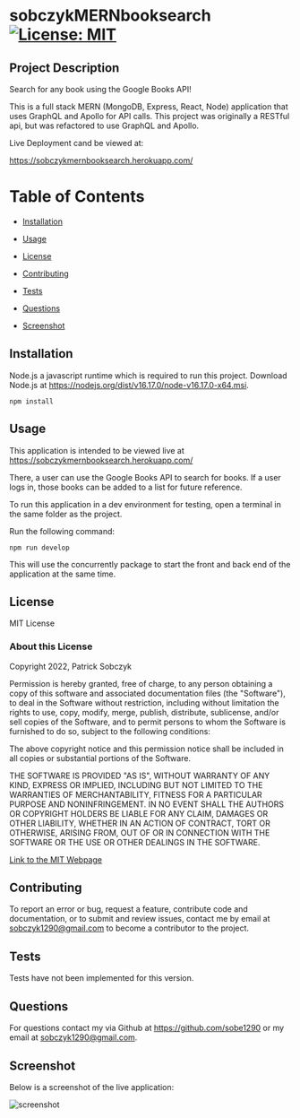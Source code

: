 # sobczykMERNbooksearch   [![License: MIT](https://img.shields.io/badge/License-MIT-yellow.svg)](https://opensource.org/licenses/MIT)

## Project Description 

Search for any book using the Google Books API!

This is a full stack MERN (MongoDB, Express, React, Node) application that uses GraphQL and Apollo for API calls. This project was originally a RESTful api, but was refactored to use GraphQL and Apollo.

Live Deployment cand be viewed at:

https://sobczykmernbooksearch.herokuapp.com/

# Table of Contents

- [Installation](#installation)

- [Usage](#usage)

- [License](#license)

- [Contributing](#contributing)

- [Tests](#tests)

- [Questions](#questions)

- [Screenshot](#screenshot)


## Installation 

Node.js a javascript runtime which is required to run this project. Download Node.js at https://nodejs.org/dist/v16.17.0/node-v16.17.0-x64.msi. 

```
npm install
```

## Usage 

This application is intended to be viewed live at https://sobczykmernbooksearch.herokuapp.com/

There, a user can use the Google Books API to search for books. If a user logs in, those books can be added to a list for future reference.



To run this application in a dev environment for testing, open a terminal in the same folder as the project.

Run the following command:

```
npm run develop
```

This will use the concurrently package to start the front and back end of the application at the same time. 



## License 

MIT License

### About this License 

Copyright 2022, Patrick Sobczyk

Permission is hereby granted, free of charge, to any person obtaining a copy of this software and associated documentation files (the "Software"), to deal in the Software without restriction, including without limitation the rights to use, copy, modify, merge, publish, distribute, sublicense, and/or sell copies of the Software, and to permit persons to whom the Software is furnished to do so, subject to the following conditions:

The above copyright notice and this permission notice shall be included in all copies or substantial portions of the Software.

THE SOFTWARE IS PROVIDED "AS IS", WITHOUT WARRANTY OF ANY KIND, EXPRESS OR IMPLIED, INCLUDING BUT NOT LIMITED TO THE WARRANTIES OF MERCHANTABILITY, FITNESS FOR A PARTICULAR PURPOSE AND NONINFRINGEMENT. IN NO EVENT SHALL THE AUTHORS OR COPYRIGHT HOLDERS BE LIABLE FOR ANY CLAIM, DAMAGES OR OTHER LIABILITY, WHETHER IN AN ACTION OF CONTRACT, TORT OR OTHERWISE, ARISING FROM, OUT OF OR IN CONNECTION WITH THE SOFTWARE OR THE USE OR OTHER DEALINGS IN THE SOFTWARE.

[Link to the MIT Webpage](https://www.mit.edu/~amini/LICENSE.md)

## Contributing 

To report an error or bug, request a feature, contribute code and documentation, or to submit and review issues, contact me by email at sobczyk1290@gmail.com to become a contributor to the project.

## Tests 

Tests have not been implemented for this version.

## Questions 

For questions contact my via Github at https://github.com/sobe1290 or my email at sobczyk1290@gmail.com.

## Screenshot

Below is a screenshot of the live application:

![screenshot](https://user-images.githubusercontent.com/26222624/204079304-373b4aca-315d-45d9-a56a-46fd827e8439.png)







